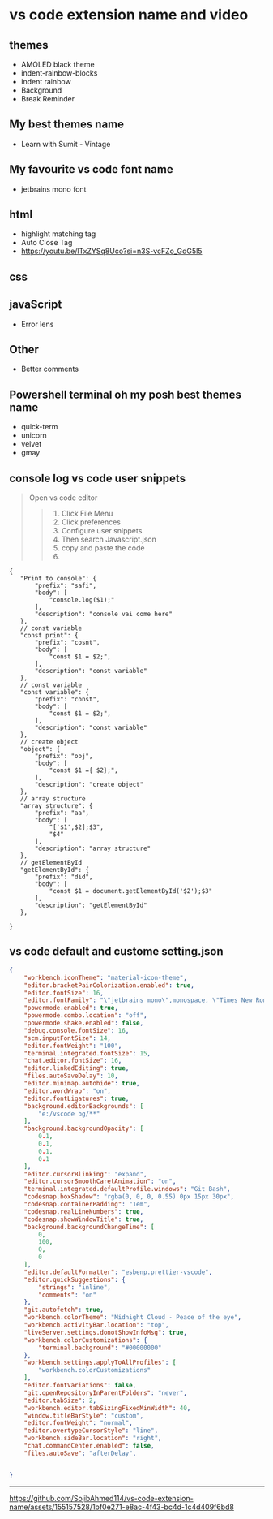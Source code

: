 # vs code extension name and video
## themes
- AMOLED black theme
- indent-rainbow-blocks
- indent rainbow
- Background
- Break Reminder
## My best themes name
- Learn with Sumit - Vintage
## My favourite vs code font name
- jetbrains mono font
## html
- highlight matching tag
- Auto Close Tag
- https://youtu.be/lTxZYSq8Uco?si=n3S-vcFZo_GdG5l5
## css
## javaScript
- Error lens
## Other
- Better comments
## Powershell terminal oh my posh best themes name
- quick-term
- unicorn
- velvet
- gmay
## console log vs code user snippets
> Open vs code editor
>> 1. Click File Menu
>> 2. Click preferences
>> 3. Configure user snippets
>> 4. Then search Javascript.json
>> 5. copy and paste the code
>> 6.
 ``` snippets
{
	"Print to console": {
		"prefix": "safi",
		"body": [
			"console.log($1);"
		],
		"description": "console vai come here"
	},
	// const variable
	"const print": {
		"prefix": "cosnt",
		"body": [
			"const $1 = $2;",
		],
		"description": "const variable"
	},
	// const variable
	"const variable": {
		"prefix": "const",
		"body": [
			"const $1 = $2;",
		],
		"description": "const variable"
	},
	// create object
	"object": {
		"prefix": "obj",
		"body": [
			"const $1 ={ $2};",
		],
		"description": "create object"
	},
	// array structure
	"array structure": {
		"prefix": "aa",
		"body": [
			"['$1',$2];$3",
			"$4"
		],
		"description": "array structure"
	},
	// getElementById
	"getElementById": {
		"prefix": "did",
		"body": [
			"const $1 = document.getElementById('$2');$3"
		],
		"description": "getElementById"
	},

}
```

## vs code default and custome setting.json
``` json
{
    "workbench.iconTheme": "material-icon-theme",
    "editor.bracketPairColorization.enabled": true,
    "editor.fontSize": 16,
    "editor.fontFamily": "\"jetbrains mono\",monospace, \"Times New Roman\",   JetBrainsMono Nerd Font Mono",
    "powermode.enabled": true,
    "powermode.combo.location": "off",
    "powermode.shake.enabled": false,
    "debug.console.fontSize": 16,
    "scm.inputFontSize": 14,
    "editor.fontWeight": "100",
    "terminal.integrated.fontSize": 15,
    "chat.editor.fontSize": 16,
    "editor.linkedEditing": true,
    "files.autoSaveDelay": 10,
    "editor.minimap.autohide": true,
    "editor.wordWrap": "on",
    "editor.fontLigatures": true,
    "background.editorBackgrounds": [
        "e:/vscode bg/**"
    ],
    "background.backgroundOpacity": [
        0.1,
        0.1,
        0.1,
        0.1
    ],
    "editor.cursorBlinking": "expand",
    "editor.cursorSmoothCaretAnimation": "on",
    "terminal.integrated.defaultProfile.windows": "Git Bash",
    "codesnap.boxShadow": "rgba(0, 0, 0, 0.55) 0px 15px 30px",
    "codesnap.containerPadding": "1em",
    "codesnap.realLineNumbers": true,
    "codesnap.showWindowTitle": true,
    "background.backgroundChangeTime": [
        0,
        100,
        0,
        0
    ],
    "editor.defaultFormatter": "esbenp.prettier-vscode",
    "editor.quickSuggestions": {
        "strings": "inline",
        "comments": "on"
    },
    "git.autofetch": true,
    "workbench.colorTheme": "Midnight Cloud - Peace of the eye",
    "workbench.activityBar.location": "top",
    "liveServer.settings.donotShowInfoMsg": true,
    "workbench.colorCustomizations": {
        "terminal.background": "#00000000"
    },
    "workbench.settings.applyToAllProfiles": [
        "workbench.colorCustomizations"
    ],
    "editor.fontVariations": false,
    "git.openRepositoryInParentFolders": "never",
    "editor.tabSize": 2,
    "workbench.editor.tabSizingFixedMinWidth": 40,
    "window.titleBarStyle": "custom",
    "editor.fontWeight": "normal",
    "editor.overtypeCursorStyle": "line",
    "workbench.sideBar.location": "right",
    "chat.commandCenter.enabled": false,
    "files.autoSave": "afterDelay",


}
```

---


https://github.com/SojibAhmed114/vs-code-extension-name/assets/155157528/1bf0e271-e8ac-4f43-bc4d-1c4d409f6bd8


